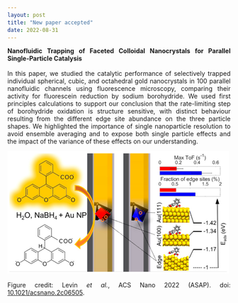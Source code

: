 ```yaml
---
layout: post
title: "New paper accepted"
date: 2022-08-31
---
```


<p align="justify">
  <strong>Nanofluidic Trapping of Faceted Colloidal Nanocrystals for Parallel Single-Particle Catalysis</strong>
  <br/>
  <br/>  
  In this paper, we studied the catalytic performance of selectively trapped individual spherical, cubic, and octahedral gold nanocrystals in 
  100 parallel nanofluidic channels using fluorescence microscopy, comparing their activity for fluorescein reduction by sodium borohydride. 
  We used first principles calculations to support our conclusion that the rate-limiting step of borohydride oxidation is structure sensitive, 
  with distinct behaviour resulting from the different edge site abundance on the three particle shapes. 
  We highlighted the importance of single nanoparticle resolution to avoid ensemble averaging and to expose both single particle effects and the impact of 
  the variance of these effects on our understanding. 
</p>

<img src="/images/NanofluidicTOC.jpeg" width="500"/>

<p align="justify">
  Figure credit: Levin <em>et al.</em>, ACS Nano 2022 (ASAP). doi: <a href="https://doi.org/10.1021/acsnano.2c06505">
  10.1021/acsnano.2c06505</a>.
</p>

<p>
  <br/>
  <br/>
</p>


